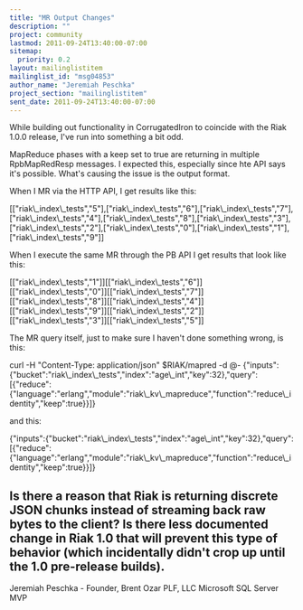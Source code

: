 ```yaml
---
title: "MR Output Changes"
description: ""
project: community
lastmod: 2011-09-24T13:40:00-07:00
sitemap:
  priority: 0.2
layout: mailinglistitem
mailinglist_id: "msg04853"
author_name: "Jeremiah Peschka"
project_section: "mailinglistitem"
sent_date: 2011-09-24T13:40:00-07:00
---
```



While building out functionality in CorrugatedIron to coincide with the Riak 
1.0.0 release, I've run into something a bit odd.

MapReduce phases with a keep set to true are returning in multiple 
RpbMapRedResp messages. I expected this, especially since hte API says it's 
possible. What's causing the issue is the output format.

When I MR via the HTTP API, I get results like this:

[["riak\\_index\\_tests","5"],["riak\\_index\\_tests","6"],["riak\\_index\\_tests","7"],["riak\\_index\\_tests","4"],["riak\\_index\\_tests","8"],["riak\\_index\\_tests","3"],["riak\\_index\\_tests","2"],["riak\\_index\\_tests","0"],["riak\\_index\\_tests","1"],["riak\\_index\\_tests","9"]]

When I execute the same MR through the PB API I get results that look like this:

[["riak\\_index\\_tests","1"]][["riak\\_index\\_tests","6"]][["riak\\_index\\_tests","0"]][["riak\\_index\\_tests","7"]][["riak\\_index\\_tests","8"]][["riak\\_index\\_tests","4"]][["riak\\_index\\_tests","9"]][["riak\\_index\\_tests","2"]][["riak\\_index\\_tests","3"]][["riak\\_index\\_tests","5"]]

The MR query itself, just to make sure I haven't done something wrong, is this:

curl -H "Content-Type: application/json" $RIAK/mapred -d @- 
{"inputs":{"bucket":"riak\\_index\\_tests","index":"age\\_int","key":32},"query":[{"reduce":{"language":"erlang","module":"riak\\_kv\\_mapreduce","function":"reduce\\_identity","keep":true}}]}

and this:

{"inputs":{"bucket":"riak\\_index\\_tests","index":"age\\_int","key":32},"query":[{"reduce":{"language":"erlang","module":"riak\\_kv\\_mapreduce","function":"reduce\\_identity","keep":true}}]}

Is there a reason that Riak is returning discrete JSON chunks instead of 
streaming back raw bytes to the client? Is there less documented change in Riak 
1.0 that will prevent this type of behavior (which incidentally didn't crop up 
until the 1.0 pre-release builds).
---
Jeremiah Peschka - Founder, Brent Ozar PLF, LLC
Microsoft SQL Server MVP
